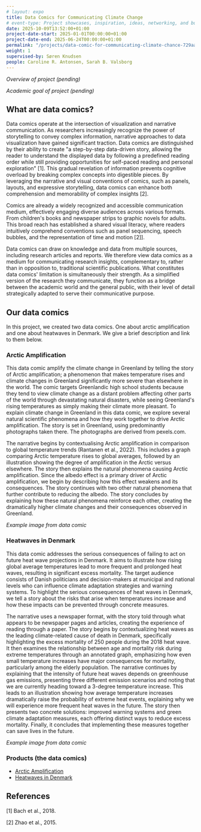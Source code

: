 ```yaml
---
# layout: expo
title: Data Comics for Communicating Climate Change
# event-type: Project showcases, inspiration, ideas, networking, and bubbles
date: 2025-10-09T13:52:00+01:00
project-date-start: 2025-01-01T00:00:00+01:00
project-date-end: 2025-06-24T00:00:00+01:00
permalink: "/projects/data-comic-for-communicating-climate-chance-729aac7c/"
weight: 1
supervised-by: Søren Knudsen
people: Caroline R. Antonsen, Sarah B. Valsborg
---
```


*Overview of project (pending)*

*Academic goal of project (pending)*

## What are data comics?

Data comics operate at the intersection of visualization and narrative communication. As researchers increasingly recognize the power of storytelling to convey complex information, narrative approaches to data visualization have gained significant traction.
Data comics are distinguished by their ability to create "a step-by-step data-driven story, allowing the reader to understand the displayed data by following a predefined reading order while still providing opportunities for self-paced reading and personal exploration" [1]. This gradual revelation of information prevents cognitive overload by breaking complex concepts into digestible pieces. By leveraging the narrative and visual conventions of comics, such as panels, layouts, and expressive storytelling, data comics can enhance both comprehension and memorability of complex insights [2].

Comics are already a widely recognized and accessible communication medium, effectively engaging diverse audiences across various formats. From children's books and newspaper strips to graphic novels for adults. This broad reach has established a shared visual literacy, where readers intuitively comprehend conventions such as panel sequencing, speech bubbles, and the representation of time and motion [2]].

Data comics can draw on knowledge and data from multiple sources, including research articles and reports. We therefore view data comics as a medium for communicating research insights, complementary to, rather than in opposition to, traditional scientific publications. What constitutes data comics' limitation is simultaneously their strength. As a simplified version of the research they communicate, they function as a bridge between the academic world and the general public, with their level of detail strategically adapted to serve their communicative purpose.


## Our data comics

In this project, we created two data comics. One about arctic amplification and one about heatwaves in Denmark. We give a brief description and link to them below.

### Arctic Amplification

This data comic amplify the climate change in Greenland by telling the story of Arctic
amplification; a phenomenon that makes temperature rises and climate changes in Greenland significantly more severe than elsewhere in the world. The comic targets Greenlandic high school students because they tend to view climate change as a distant problem affecting other parts of the world through devastating natural disasters, while seeing Greenland's rising temperatures as simply making their climate more pleasant. To explain climate change in Greenland in this data comic, we explore several natural scientific phenomena and how they work together to drive Arctic amplification. The story is set in Greenland, using predominantly photographs taken there. The photographs are derived from pexels.com. 

The narrative begins by contextualising Arctic amplification in comparison to global temperature trends (Rantanen et al., 2022). This includes a graph comparing Arctic temperature rises to global averages, followed by an illustration showing the degree of amplification in the Arctic versus elsewhere. The story then explains the natural phenomena causing Arctic amplification. Since the albedo effect is a primary driver of Arctic amplification, we begin by describing how this effect weakens and its consequences. The story continues with two other natural phenomena that further contribute to reducing the albedo. The story concludes by explaining how these natural phenomena reinforce each other, creating the dramatically higher climate changes and their consequences observed in Greenland.

*Example image from data comic*

### Heatwaves in Denmark

This data comic addresses the serious consequences of failing to act on future heat wave projections in Denmark. It aims to illustrate how rising global average temperatures lead to more frequent and prolonged heat waves, resulting in significant excess mortality. The target audience consists of Danish politicians and decision-makers at municipal and national levels who can influence climate adaptation strategies and warning systems. To highlight the serious consequences of heat waves in Denmark, we tell a story about the risks that arise when temperatures increase and how these impacts can be prevented through concrete measures. 

The narrative uses a newspaper format, with the story told through what appears to be newspaper pages and articles, creating the experience of reading through a paper. The story begins by contextualizing heat waves as the leading climate-related cause of death in Denmark, specifically highlighting the excess mortality of 250 people during the 2018 heat wave. It then examines the relationship between age and mortality risk during extreme temperatures through an annotated graph, emphasizing how even small temperature increases have major consequences for mortality, particularly among the elderly population. The narrative continues by explaining that the intensity of future heat waves depends on greenhouse gas emissions, presenting three different emission scenarios and noting that we are currently heading toward a 3-degree temperature increase. This leads to an illustration showing how average temperature increases dramatically raise the probability of extreme heat events, explaining why we will experience more frequent heat waves in the future. The story then presents two concrete solutions: improved warning systems and green climate adaptation measures, each offering distinct ways to reduce excess mortality. Finally, it concludes that implementing these measures together can save lives in the future.

*Example image from data comic*

### Products (the data comics)
 * [Arctic Amplification](pdf)
 * [Heatwaves in Denmark](pdf)

## References

[1] Bach et al., 2018.

[2] Zhao et al., 2015.
